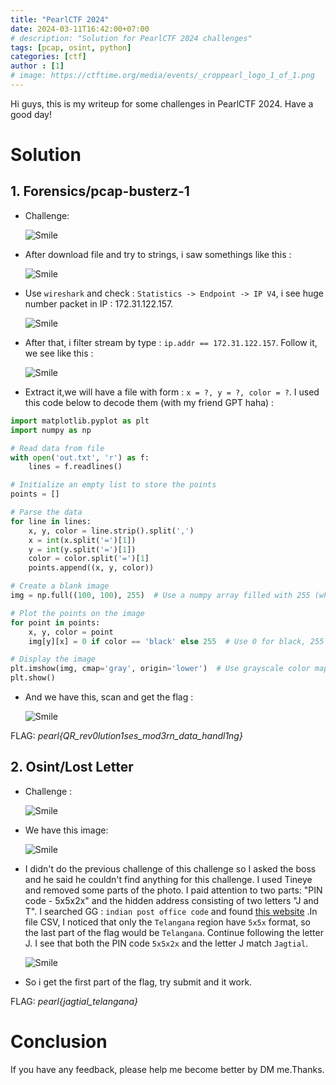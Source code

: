 ```yaml
--- 
title: "PearlCTF 2024"
date: 2024-03-11T16:42:00+07:00
# description: "Solution for PearlCTF 2024 challenges"
tags: [pcap, osint, python]
categories: [ctf]
author : [1]
# image: https://ctftime.org/media/events/_croppearl_logo_1_of_1.png
---
```


Hi guys, this is my writeup for some challenges in PearlCTF 2024. Have a good day!

# Solution

## 1. Forensics/pcap-busterz-1
- Challenge: 

    ![Smile](/assets/posts/PearlCTF/pcap-busterz-1/pcap-busterz-1.png)

- After download file and try to strings, i saw somethings like this : 

    ![Smile](/assets/posts/PearlCTF/pcap-busterz-1/image3.png)

- Use ```wireshark``` and check : ```Statistics -> Endpoint -> IP V4```, i see huge number packet in IP : 172.31.122.157.

    ![Smile](/assets/posts/PearlCTF/pcap-busterz-1/image.png)

- After that, i filter stream by type : ```ip.addr == 172.31.122.157```. Follow it, we see like this : 

    ![Smile](/assets/posts/PearlCTF/pcap-busterz-1/image4.png)

- Extract it,we will have a file with form : ``` x = ?, y = ?, color = ? ```. I used this code below to decode them (with my friend GPT haha) :

```python
import matplotlib.pyplot as plt
import numpy as np

# Read data from file
with open('out.txt', 'r') as f:
    lines = f.readlines()

# Initialize an empty list to store the points
points = []

# Parse the data
for line in lines:
    x, y, color = line.strip().split(',')
    x = int(x.split('=')[1])
    y = int(y.split('=')[1])
    color = color.split('=')[1]
    points.append((x, y, color))

# Create a blank image
img = np.full((100, 100), 255)  # Use a numpy array filled with 255 (white)

# Plot the points on the image
for point in points:
    x, y, color = point
    img[y][x] = 0 if color == 'black' else 255  # Use 0 for black, 255 for white

# Display the image
plt.imshow(img, cmap='gray', origin='lower')  # Use grayscale color map
plt.show()
```

- And we have this, scan and get the flag :

    ![Smile](/assets/posts/PearlCTF/pcap-busterz-1/image2.png)

FLAG: *pearl{QR_rev0lution1ses_mod3rn_data_handl1ng}*

## 2. Osint/Lost Letter
- Challenge : 

    ![Smile](/assets/posts/PearlCTF/lost-letter/Lost-letter.png)

- We have this image: 

    ![Smile](/assets/posts/PearlCTF/lost-letter/letter2.png)

- I didn't do the previous challenge of this challenge so I asked the boss and he said he couldn't find anything for this challenge. I used Tineye and removed some parts of the photo. I paid attention to two parts: "PIN code - 5x5x2x" and the hidden address consisting of two letters "J and T". I searched GG : ```indian post office code``` and found [this website](https://data.gov.in/catalog/all-india-pincode-directory) .In file CSV, I noticed that only the ```Telangana``` region have ```5x5x``` format, so the last part of the flag would be ```Telangana```. Continue following the letter J. I see that both the PIN code ```5x5x2x``` and the letter J match ```Jagtial```.

    ![Smile](/assets/posts/PearlCTF/lost-letter/image2.png)

- So i get the first part of the flag, try submit and it work.

FLAG: *pearl{jagtial_telangana}*

# Conclusion

If you have any feedback, please help me become better by DM me.Thanks.